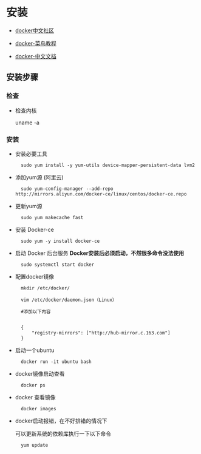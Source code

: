 # 安装

- [docker中文社区](http://www.docker.org.cn/)

- [docker-菜鸟教程](http://www.runoob.com/docker/docker-tutorial.html)

- [docker-中文文档](http://www.dockerinfo.net/document)
## 安装步骤

### 检查

- 检查内核

    uname -a 
### 安装

- 安装必要工具

        sudo yum install -y yum-utils device-mapper-persistent-data lvm2

- 添加yum源 (阿里云)

        sudo yum-config-manager --add-repo http://mirrors.aliyun.com/docker-ce/linux/centos/docker-ce.repo


- 更新yum源

        sudo yum makecache fast

- 安装 Docker-ce

        sudo yum -y install docker-ce

- 启动 Docker 后台服务
**Docker安装后必须启动，不然很多命令没法使用**

        sudo systemctl start docker

- 配置docker镜像

        mkdir /etc/docker/
    
        vim /etc/docker/daemon.json（Linux）
    
        #添加以下内容

        
        {
            "registry-mirrors": ["http://hub-mirror.c.163.com"]
        }
        

- 启动一个ubuntu

        docker run -it ubuntu bash

- docker镜像启动查看

        docker ps

- docker 查看镜像

        docker images

- docker启动报错，在不好排错的情况下 

    可以更新系统的依赖库执行一下以下命令
        
        yum update

